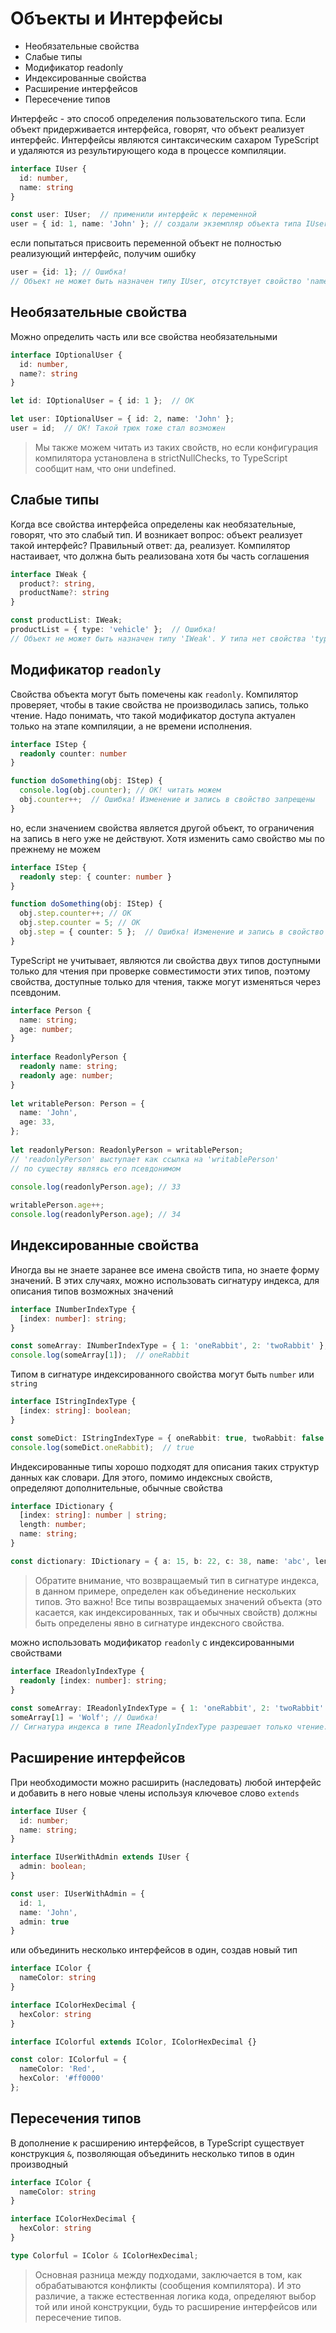 # Объекты и Интерфейсы

* Необязательные свойства
* Слабые типы
* Модификатор readonly
* Индексированные свойства
* Расширение интерфейсов
* Пересечение типов

Интерфейс - это способ определения пользовательского типа. Если объект придерживается интерфейса, говорят, что объект реализует интерфейс. Интерфейсы являются синтаксическим сахаром TypeScript и удаляются из результирующего кода в процессе компиляции.

```ts
interface IUser {
  id: number,
  name: string
}

const user: IUser;  // применили интерфейс к переменной
user = { id: 1, name: 'John' }; // создали экземпляр объекта типа IUser
```

 если попытаться присвоить переменной объект не полностью реализующий интерфейс, получим ошибку

```ts
user = {id: 1}; // Ошибка!
// Объект не может быть назначен типу IUser, отсутствует свойство 'name'
```

## Необязательные свойства

Можно  определить часть или все свойства необязательными

```ts
interface IOptionalUser {
  id: number,
  name?: string
}

let id: IOptionalUser = { id: 1 };  // OK

let user: IOptionalUser = { id: 2, name: 'John' };
user = id;  // OK! Такой трюк тоже стал возможен
```

> Мы также можем читать из таких свойств, но если конфигурация компилятора установлена в strictNullChecks, то TypeScript сообщит нам, что они undefined.

## Слабые типы

Когда все свойства интерфейса определены как необязательные, говорят, что это слабый тип. И возникает вопрос: объект реализует такой интерфейс? Правильный ответ: да, реализует. Компилятор настаивает, что должна быть реализована хотя бы часть соглашения

```ts
interface IWeak {
  product?: string,
  productName?: string
}

const productList: IWeak;
productList = { type: 'vehicle' };  // Ошибка!
// Объект не может быть назначен типу 'IWeak'. У типа нет свойства 'type'
```

## Модификатор `readonly`

Свойства объекта могут быть помечены как `readonly`. Компилятор проверяет, чтобы в такие свойства не производилась запись, только чтение. Надо понимать, что такой модификатор доступа актуален только на этапе компиляции,  а не времени исполнения.

```ts
interface IStep {
  readonly counter: number
}

function doSomething(obj: IStep) {
  console.log(obj.counter); // OK! читать можем
  obj.counter++;  // Ошибка! Изменение и запись в свойство запрещены
}
```

но, если значением свойства является другой объект, то ограничения на запись в него уже не действуют. Хотя изменить само свойство мы по прежнему не можем

```ts
interface IStep {
  readonly step: { counter: number }
}

function doSomething(obj: IStep) {
  obj.step.counter++; // OK
  obj.step.counter = 5; // OK
  obj.step = { counter: 5 };  // Ошибка! Изменение и запись в свойство запрещены
}
```

TypeScript не учитывает, являются ли свойства двух типов доступными только для чтения при проверке совместимости этих типов, поэтому свойства, доступные только для чтения, также могут изменяться через псевдоним.

```ts
interface Person {
  name: string;
  age: number;
}
 
interface ReadonlyPerson {
  readonly name: string;
  readonly age: number;
}
 
let writablePerson: Person = {
  name: 'John',
  age: 33,
};
 
let readonlyPerson: ReadonlyPerson = writablePerson;
// 'readonlyPerson' выступает как ссылка на 'writablePerson'
// по существу являясь его псевдонимом
 
console.log(readonlyPerson.age); // 33

writablePerson.age++;
console.log(readonlyPerson.age); // 34
```

## Индексированные свойства

Иногда вы не знаете заранее все имена свойств типа, но знаете форму значений. В этих случаях, можно использовать сигнатуру индекса, для описания типов возможных значений

```ts
interface INumberIndexType {
  [index: number]: string;
}

const someArray: INumberIndexType = { 1: 'oneRabbit', 2: 'twoRabbit' };
console.log(someArray[1]);  // oneRabbit
```

Типом в сигнатуре индексированного свойства могут быть `number` или `string`

```ts
interface IStringIndexType {
  [index: string]: boolean;
}

const someDict: IStringIndexType = { oneRabbit: true, twoRabbit: false };
console.log(someDict.oneRabbit);  // true
```

Индексированные типы хорошо подходят для описания таких структур данных как словари. Для этого, помимо индексных свойств, определяют дополнительные, обычные свойства

```ts
interface IDictionary {
  [index: string]: number | string;
  length: number;
  name: string;
}

const dictionary: IDictionary = { a: 15, b: 22, c: 38, name: 'abc', length: 3 };
```

> Обратите внимание, что возвращаемый тип в сигнатуре индекса, в данном примере, определен как объединение нескольких типов. Это важно! Все типы возвращаемых значений объекта (это касается, как индексированных, так и обычных свойств) должны быть определены явно в сигнатуре индексного свойства.

можно использовать модификатор `readonly` с индексированными свойствами

```ts
interface IReadonlyIndexType {
  readonly [index: number]: string;
}
 
const someArray: IReadonlyIndexType = { 1: 'oneRabbit', 2: 'twoRabbit' };
someArray[1] = 'Wolf'; // Ошибка!
// Сигнатура индекса в типе IReadonlyIndexType разрешает только чтение.
```

## Расширение интерфейсов

При необходимости можно расширить (наследовать) любой интерфейс и добавить в него новые члены используя ключевое слово `extends`

```ts
interface IUser {
  id: number;
  name: string;
}

interface IUserWithAdmin extends IUser {
  admin: boolean;
}

const user: IUserWithAdmin = {
  id: 1,
  name: 'John',
  admin: true
}
```

или объединить несколько интерфейсов в один, создав новый тип

```ts
interface IColor {
  nameColor: string
}

interface IColorHexDecimal {
  hexColor: string
}

interface IColorful extends IColor, IColorHexDecimal {}

const color: IColorful = {
  nameColor: 'Red',
  hexColor: '#ff0000'
};
```

## Пересечения типов

В дополнение к расширению интерфейсов, в TypeScript существует конструкция `&`, позволяющая объединить несколько типов в один производный

```ts
interface IColor {
  nameColor: string
}

interface IColorHexDecimal {
  hexColor: string
}

type Colorful = IColor & IColorHexDecimal;
```

> Основная разница между подходами, заключается в том, как обрабатываются конфликты (сообщения компилятора). И это различие, а также естественная логика кода, определяют выбор той или иной конструкции, будь то расширение интерфейсов или пересечение типов.
